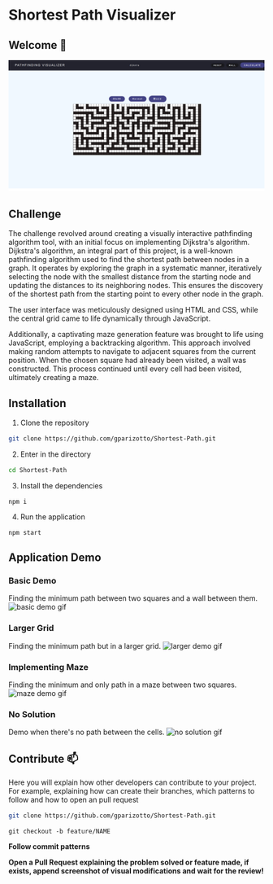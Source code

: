 # Shortest Path Visualizer

## Welcome 👋

![Application Preview Image](./assets/img.png)

## Challenge

The challenge revolved around creating a visually interactive pathfinding algorithm tool, with an initial focus on implementing Dijkstra's algorithm. Dijkstra's algorithm, an integral part of this project, is a well-known pathfinding algorithm used to find the shortest path between nodes in a graph. It operates by exploring the graph in a systematic manner, iteratively selecting the node with the smallest distance from the starting node and updating the distances to its neighboring nodes. This ensures the discovery of the shortest path from the starting point to every other node in the graph.

The user interface was meticulously designed using HTML and CSS, while the central grid came to life dynamically through JavaScript.

Additionally, a captivating maze generation feature was brought to life using JavaScript, employing a backtracking algorithm. This approach involved making random attempts to navigate to adjacent squares from the current position. When the chosen square had already been visited, a wall was constructed. This process continued until every cell had been visited, ultimately creating a maze.
## Installation

1. Clone the repository

```bash
git clone https://github.com/gparizotto/Shortest-Path.git
```

2. Enter in the directory

```bash
cd Shortest-Path
```

3. Install the dependencies

```node
npm i
```

4. Run the application

```node
npm start
```

## Application Demo

### Basic Demo
Finding the minimum path between two squares and a wall between them.
![basic demo gif](./assets/20x50wall.gif)

### Larger Grid
Finding the minimum path but in a larger grid.
![larger demo gif](./assets/40x100wall.gif)

### Implementing Maze
Finding the minimum and only path in a maze between two squares.
![maze demo gif](./assets/40x100wall.gif)

### No Solution
Demo when there's no path between the cells.
![no solution gif](./assets/noSolution.gif)

## Contribute 📫 

Here you will explain how other developers can contribute to your project. For example, explaining how can create their branches, which patterns to follow and how to open an pull request


```bash
git clone https://github.com/gparizotto/Shortest-Path.git
```

```
git checkout -b feature/NAME
```

**Follow commit patterns**

**Open a Pull Request explaining the problem solved or feature made, if exists, append screenshot of visual modifications and wait for the review!**